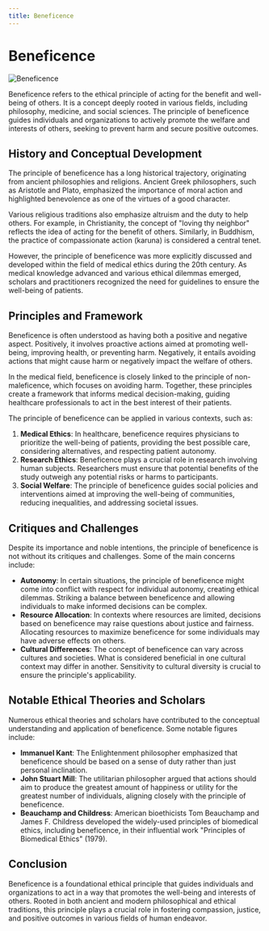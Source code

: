 ```yaml
---
title: Beneficence
---
```

# Beneficence

![Beneficence](https://images.unsplash.com/photo-1503428593586-e225b39bddfe)

Beneficence refers to the ethical principle of acting for the benefit and well-being of others. It is a concept deeply rooted in various fields, including philosophy, medicine, and social sciences. The principle of beneficence guides individuals and organizations to actively promote the welfare and interests of others, seeking to prevent harm and secure positive outcomes.

## History and Conceptual Development

The principle of beneficence has a long historical trajectory, originating from ancient philosophies and religions. Ancient Greek philosophers, such as Aristotle and Plato, emphasized the importance of moral action and highlighted benevolence as one of the virtues of a good character.

Various religious traditions also emphasize altruism and the duty to help others. For example, in Christianity, the concept of "loving thy neighbor" reflects the idea of acting for the benefit of others. Similarly, in Buddhism, the practice of compassionate action (karuna) is considered a central tenet.

However, the principle of beneficence was more explicitly discussed and developed within the field of medical ethics during the 20th century. As medical knowledge advanced and various ethical dilemmas emerged, scholars and practitioners recognized the need for guidelines to ensure the well-being of patients.

## Principles and Framework

Beneficence is often understood as having both a positive and negative aspect. Positively, it involves proactive actions aimed at promoting well-being, improving health, or preventing harm. Negatively, it entails avoiding actions that might cause harm or negatively impact the welfare of others.

In the medical field, beneficence is closely linked to the principle of non-maleficence, which focuses on avoiding harm. Together, these principles create a framework that informs medical decision-making, guiding healthcare professionals to act in the best interest of their patients.

The principle of beneficence can be applied in various contexts, such as:

1. **Medical Ethics**: In healthcare, beneficence requires physicians to prioritize the well-being of patients, providing the best possible care, considering alternatives, and respecting patient autonomy.
2. **Research Ethics**: Beneficence plays a crucial role in research involving human subjects. Researchers must ensure that potential benefits of the study outweigh any potential risks or harms to participants.
3. **Social Welfare**: The principle of beneficence guides social policies and interventions aimed at improving the well-being of communities, reducing inequalities, and addressing societal issues.

## Critiques and Challenges

Despite its importance and noble intentions, the principle of beneficence is not without its critiques and challenges. Some of the main concerns include:

- **Autonomy**: In certain situations, the principle of beneficence might come into conflict with respect for individual autonomy, creating ethical dilemmas. Striking a balance between beneficence and allowing individuals to make informed decisions can be complex.
- **Resource Allocation**: In contexts where resources are limited, decisions based on beneficence may raise questions about justice and fairness. Allocating resources to maximize beneficence for some individuals may have adverse effects on others.
- **Cultural Differences**: The concept of beneficence can vary across cultures and societies. What is considered beneficial in one cultural context may differ in another. Sensitivity to cultural diversity is crucial to ensure the principle's applicability.

## Notable Ethical Theories and Scholars

Numerous ethical theories and scholars have contributed to the conceptual understanding and application of beneficence. Some notable figures include:

- **Immanuel Kant**: The Enlightenment philosopher emphasized that beneficence should be based on a sense of duty rather than just personal inclination.
- **John Stuart Mill**: The utilitarian philosopher argued that actions should aim to produce the greatest amount of happiness or utility for the greatest number of individuals, aligning closely with the principle of beneficence.
- **Beauchamp and Childress**: American bioethicists Tom Beauchamp and James F. Childress developed the widely-used principles of biomedical ethics, including beneficence, in their influential work "Principles of Biomedical Ethics" (1979).

## Conclusion

Beneficence is a foundational ethical principle that guides individuals and organizations to act in a way that promotes the well-being and interests of others. Rooted in both ancient and modern philosophical and ethical traditions, this principle plays a crucial role in fostering compassion, justice, and positive outcomes in various fields of human endeavor.